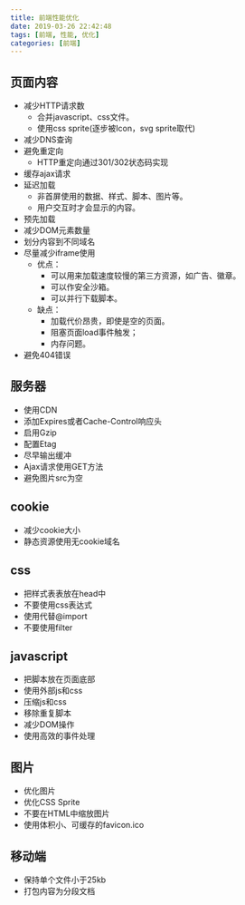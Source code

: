 ```yaml
---
title: 前端性能优化
date: 2019-03-26 22:42:48
tags: [前端, 性能, 优化]
categories: [前端]
---
```


##   页面内容
*   减少HTTP请求数
    *   合并javascript、css文件。
    *   使用css sprite(逐步被Icon，svg sprite取代)
*   减少DNS查询
*   避免重定向
    *   HTTP重定向通过301/302状态码实现
*   缓存ajax请求
*   延迟加载
    *   非首屏使用的数据、样式、脚本、图片等。
    *   用户交互时才会显示的内容。
*   预先加载
*   减少DOM元素数量
*   划分内容到不同域名
*   尽量减少iframe使用
    *   优点：
        *   可以用来加载速度较慢的第三方资源，如广告、徽章。
        *   可以作安全沙箱。
        *   可以并行下载脚本。
    *   缺点：
        *   加载代价昂贵，即使是空的页面。
        *   阻塞页面load事件触发；
        *   内存问题。
*   避免404错误

##   服务器
*   使用CDN
*   添加Expires或者Cache-Control响应头
*   启用Gzip
*   配置Etag
*   尽早输出缓冲
*   Ajax请求使用GET方法
*   避免图片src为空

##   cookie
*   减少cookie大小
*   静态资源使用无cookie域名

##   css
*   把样式表表放在head中
*   不要使用css表达式
*   使用<link>代替@import
*   不要使用filter

##   javascript
*   把脚本放在页面底部
*   使用外部js和css
*   压缩js和css
*   移除重复脚本
*   减少DOM操作
*   使用高效的事件处理

##   图片
*   优化图片
*   优化CSS Sprite
*   不要在HTML中缩放图片
*   使用体积小、可缓存的favicon.ico

##   移动端
*   保持单个文件小于25kb
*   打包内容为分段文档
